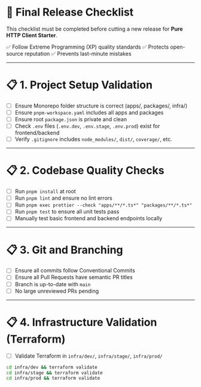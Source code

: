 # 🚀 Final Release Checklist

This checklist must be completed before cutting a new release for **Pure HTTP Client Starter**.

✅ Follow Extreme Programming (XP) quality standards
✅ Protects open-source reputation
✅ Prevents last-minute mistakes

---

# 📋 1. Project Setup Validation

- [ ] Ensure Monorepo folder structure is correct (apps/, packages/, infra/)
- [ ] Ensure `pnpm-workspace.yaml` includes all apps and packages
- [ ] Ensure root `package.json` is private and clean
- [ ] Check `.env` files (`.env.dev`, `.env.stage`, `.env.prod`) exist for frontend/backend
- [ ] Verify `.gitignore` includes `node_modules/`, `dist/`, `coverage/`, etc.

---

# 📋 2. Codebase Quality Checks

- [ ] Run `pnpm install` at root
- [ ] Run `pnpm lint` and ensure no lint errors
- [ ] Run `pnpm exec prettier --check "apps/**/*.ts*" "packages/**/*.ts*"`
- [ ] Run `pnpm test` to ensure all unit tests pass
- [ ] Manually test basic frontend and backend endpoints locally

---

# 📋 3. Git and Branching

- [ ] Ensure all commits follow Conventional Commits
- [ ] Ensure all Pull Requests have semantic PR titles
- [ ] Branch is up-to-date with `main`
- [ ] No large unreviewed PRs pending

---

# 📋 4. Infrastructure Validation (Terraform)

- [ ] Validate Terraform in `infra/dev/`, `infra/stage/`, `infra/prod/`
```bash
cd infra/dev && terraform validate
cd infra/stage && terraform validate
cd infra/prod && terraform validate
